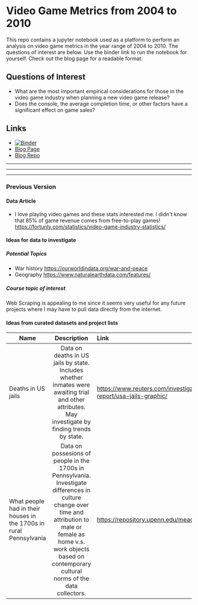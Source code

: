 # Video Game Metrics from 2004 to 2010

This repo contains a jupyter notebook used as a platform to perform an analysis on video game metrics in the year range of 2004 to 2010. The questions of interest are below. Use the binder link to run the notebook for yourself. Check out the blog page for a readable format.

## Questions of Interest
- What are the most important empirical considerations for those in the video game industry when planning a new video game release?
- Does the console, the average completion time, or other factors have a significant effect on game sales?

## Links

- [![Binder](https://mybinder.org/badge_logo.svg)](https://mybinder.org/v2/gh/Yarmoski/140-Project/HEAD)
- [Blog Page](https://yarmoski.github.io/140-Quarto/)
- [Blog Repo](https://github.com/Yarmoski/140-Quarto)

---
---
---
### Previous Version

#### Data Article
- I love playing video games and these stats interested me. I didn't know that 85% of game revenue comes from free-to-play games! https://fortunly.com/statistics/video-game-industry-statistics/

#### Ideas for data to investigate
##### Potential Topics
- War history https://ourworldindata.org/war-and-peace
- Geography https://www.naturalearthdata.com/features/
##### Course topic of interest
Web Scraping is appealing to me since it seems very useful for any future projects where I may have to pull data directly from the internet.

#### Ideas from curated datasets and project lists
| Name         | Description | Link |
|--------------|:-----:|:-----------|
| Deaths in US jails |  Data on deaths in US jails by state. Includes whether inmates were awaiting trial and other attributes. May investigate by finding trends by state. |        https://www.reuters.com/investigates/special-report/usa-jails-graphic/ |
| What people had in their houses in the 1700s in rural Pennsylvania      |  Data on possesions of people in the 1700s in Pennsylvania. Investigate differences in culture change over time and attribution to male or female as home v.s. work objects based on contemporary cultural norms of the data collectors. |          https://repository.upenn.edu/mead/26/ |

